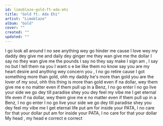 ```yaml
---
id: limoblaze-gold-ft-ada-ehi
title: "Gold ft. Ada Ehi"
artist: "Limoblaze"
album: "Gold"
cover: ""
created: ""
updated: ""
---
```


I go look all around I no see anything wey go hinder me
cause I love wey my daddy dey give me and daily dey ginger me
they wan give me the dollar  I say no
they wan give me the pounds  I say no
they say make I sign am , I say no
but I tell them na you I want o
e be like them no know say you are my heart desire
and anything wey concern you , I no go retire
cause I got something more than gold, ohh my daddy he's more than gold you are the lover of my soul, ohh this thing is more than gold
even if na dollar, wey them give me e no matter
even if them pull up in a Benz, I no go enter
I no go live your side we go dey till paradise
shey you dey feel my vibe me I get eternal life
even if na dollar, wey them give me e no matter
even if them pull up in a Benz, I no go enter
I no go live your side we go dey till paradise
shey you dey feel my vibe me I get eternal life
put am for inside your PATA, I no care for that your dollar
put am for inside your PATA, I no care for that your dollar
My head , my head e correct e correct